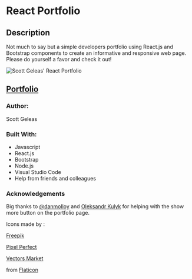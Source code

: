 # React Portfolio

## Description

Not much to say but a simple developers portfolio using React.js and Bootstrap components to create an informative and responsive web page. Please do yourself a favor and check it out!

![Scott Geleas' React Portfolio](./public/images/react-portfolio.png)

## [Portfolio](https://scottgeleas.github.io/React-Portfolio/)

### Author:

Scott Geleas

### Built With:

-   Javascript
-   React.js
-   Bootstrap
-   Node.js
-   Visual Studio Code
-   Help from friends and colleagues

### Acknowledgements

Big thanks to [@danmolloy](https://github.com/danmolloy) and [Oleksandr Kulyk](https://github.com/AlexKuWerz) for helping with the show more button on the portfolio page.

Icons made by :

[Freepik](https://www.freepik.com)

[Pixel Perfect](https://www.flaticon.com/authors/pixel-perfect)

[Vectors Market](https://www.flaticon.com/authors/vectors-market)

from [Flaticon](https://www.flaticon.com/)
